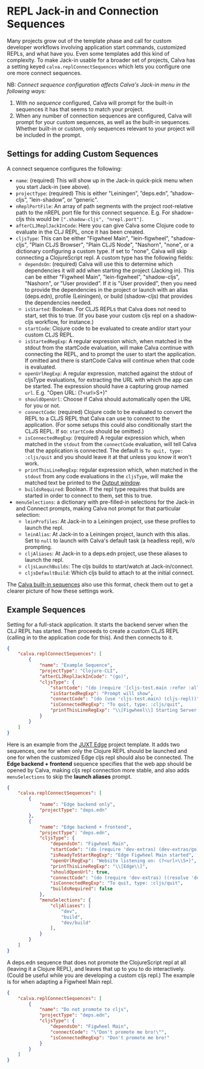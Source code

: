 # REPL Jack-in and Connection Sequences

Many projects grow out of the template phase and call for custom developer workflows involving application start commands, customized REPLs, and what have you. Even some templates add this kind of complexity. To make Jack-in usable for a broader set of projects, Calva has a setting keyed `calva.replConnectSequences` which lets you configure one ore more connect sequences.

NB: _Connect sequence configuration affects Calva's Jack-in menu in the following ways:_

1. With _no sequence_ configured, Calva will prompt for the built-in sequences it has that seems to match your project.
1. When any number of connection sequences are configured, Calva will prompt for your custom sequences, as well as the built-in sequences. Whether built-in or custom, only sequences relevant to your project will be included in the prompt.

## Settings for adding Custom Sequences

A connect sequence configures the following:

* `name`: (required) This will show up in the Jack-in quick-pick menu when you start Jack-in (see above).
* `projectType`: (required) This is either "Leiningen”, ”deps.edn”, ”shadow-cljs”, ”lein-shadow”, or ”generic".
* `nReplPortFile`: An array of path segments with the project root-relative path to the nREPL port file for this connect sequence. E.g. For shadow-cljs this would be `[".shadow-cljs", "nrepl.port"]`.
* `afterCLJReplJackInCode`: Here you can give Calva some Clojure code to evaluate in the CLJ REPL, once it has been created.
* `cljsType`: This can be either "Figwheel Main", "lein-figwheel", "shadow-cljs", "Plain CLJS Browser", "Plain CLJS Node", "Nashorn", "none", or a dictionary configuring a custom type. If set to "none", Calva will skip connecting a ClojureScript repl. A custom type has the following fields:
    * `dependsOn`: (required) Calva will use this to determine which dependencies it will add when starting the project (Jacking in). This can be either "Figwheel Main", "lein-figwheel", "shadow-cljs", "Nashorn", or ”User provided”. If it is "User provided", then you need to provide the dependencies in the project or launch with an alias (deps.edn), profile (Leiningen), or build (shadow-cljs) that provides the dependencies needed.
    * `isStarted`: Boolean. For CLJS REPLs that Calva does not need to start, set this to true. (If you base your custom cljs repl on a shadow-cljs workflow, for instance.)
    * `startCode`: Clojure code to be evaluated to create and/or start your custom CLJS REPL.
    * `isStartedRegExp`: A regular expression which, when matched in the stdout from the startCode evaluation, will make Calva continue with connecting the REPL, and to prompt the user to start the application. If omitted and there is startCode Calva will continue when that code is evaluated.
    * `openUrlRegExp`: A regular expression, matched against the stdout of cljsType evaluations, for extracting the URL with which the app can be started. The expression should have a capturing group named `url`. E.g. "Open URL: (?\<url\>S+)"
    * `shouldOpenUrl`: Choose if Calva should automatically open the URL for you or not.
    * `connectCode`: (required) Clojure code to be evaluated to convert the REPL to a CLJS REPL that Calva can use to connect to the application. (For some setups this could also conditionally start the CLJS REPL. If so: `startCode` should be omitted.)
    * `isConnectedRegExp`: (required) A regular expression which, when matched in the `stdout` from the `connectCode` evaluation, will tell Calva that the application is connected. The default is `To quit, type: :cljs/quit` and you should leave it at that unless you know it won't work.
    * `printThisLineRegExp`: regular expression which, when matched in the `stdout` from any code evaluations in the `cljsType`, will make the matched text be printed to the [Output window](output.md).
    * `buildsRequired`: Boolean. If the repl type requires that builds are started in order to connect to them, set this to true.
* `menuSelections`: a dictionary with pre-filled-in selections for the Jack-in and Connect prompts, making Calva not prompt for that particular selection:
    * `leinProfiles`: At Jack-in to a Leiningen project, use these profiles to launch the repl.
    * `leinAlias`: At Jack-in to a Leiningen project, launch with this alias. Set to `null` to launch with Calva's default task (a headless repl), w/o prompting.
    * `cljAliases`: At Jack-in to a deps.edn project, use these aliases to launch the repl.
    * `cljsLaunchBuilds`: The cljs builds to start/watch at Jack-in/connect.
    * `cljsDefaultBuild`: Which cljs build to attach to at the initial connect.

The [Calva built-in sequences](https://github.com/BetterThanTomorrow/calva/blob/published/src/nrepl/connectSequence.ts) also use this format, check them out to get a clearer picture of how these settings work.

## Example Sequences

Setting for a full-stack application. It starts the backend server when the CLJ REPL has started. Then proceeds to create a custom CLJS REPL (calling in to the application code for this). And then connects to it.

```json
{
    "calva.replConnectSequences": [
        {
            "name": "Example Sequence",
            "projectType": "Clojure-CLI",
            "afterCLJReplJackInCode": "(go)",
            "cljsType": {
                "startCode": "(do (require '[cljs-test.main :refer :all])(start-nrepl+fig))",
                "isStartedRegExp": "Prompt will show",
                "connectCode": "(do (use 'cljs-test.main) (cljs-repl))",
                "isConnectedRegExp": "To quit, type: :cljs/quit",
                "printThisLineRegExp": "\\[Figwheel\\] Starting Server at.*"
            }
        }
    ]
}
```

Here is an example from the [JUXT Edge](https://juxt.pro/blog/posts/edge.html) project template. It adds two sequences, one for when only the Clojure REPL should be launched and one for when the customized Edge cljs repl should also be connected. The **Edge backend + frontend** sequence specifies that the web app should be opened by Calva, making cljs repl connection more stable, and also adds `menuSelections` to skip the **launch aliases** prompt.

```json
{
    "calva.replConnectSequences": [
        {
            "name": "Edge backend only",
            "projectType": "deps.edn"
        },
        {
            "name": "Edge backend + frontend",
            "projectType": "deps.edn",
            "cljsType": {
                "dependsOn": "Figwheel Main",
                "startCode": "(do (require 'dev-extras) (dev-extras/go) (println \"Edge Figwheel Main started\") ((resolve 'dev-extras/cljs-repl)))",
                "isReadyToStartRegExp": "Edge Figwheel Main started",
                "openUrlRegExp": "Website listening on: (?<url>\\S+)",
                "printThisLineRegExp": "\\[Edge\\]",
                "shouldOpenUrl": true,
                "connectCode": "(do (require 'dev-extras) ((resolve 'dev-extras/cljs-repl)))",
                "isConnectedRegExp": "To quit, type: :cljs/quit",
                "buildsRequired": false
            },
            "menuSelections": {
                "cljAliases": [
                    "dev",
                    "build",
                    "dev/build"
                ],
            }
        }
    ]
}
```

A deps.edn sequence that does not promote the ClojureScript repl at all (leaving it a Clojure REPL), and leaves that up to you to do interactively. (Could be useful while you are developing a custom cljs repl.) The example is for when adapting a Figwheel Main repl.

```json
{
    "calva.replConnectSequences": [
        {
            "name": "Do not promote to cljs",
            "projectType": "deps.edn",
            "cljsType": {
                "dependsOn": "Figwheel Main",
                "connectCode": "\"Don't promote me bro!\"",
                "isConnectedRegExp": "Don't promote me bro!"
            }
        }
    ]
}
```
